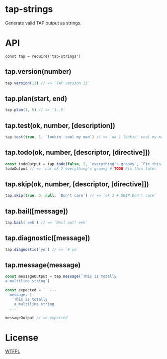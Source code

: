 # tap-strings

Generate valid TAP output as strings.


<!--js
const tap = require('./')
-->

# API

```
const tap = require('tap-strings')
```

## tap.version(number)

```js
tap.version(13) // => `TAP version 13`
```

## tap.plan(start, end)

```js
tap.plan(1, 5) // => `1..5`
```

## tap.test(ok, number, [description])

```js
tap.test(true, 1, `lookin' cool my man`) // => `ok 1 lookin' cool my man`
```

## tap.todo(ok, number, [descriptor, [directive]])

```js
const todoOutput = tap.todo(false, 2, `everything's groovy`, `Fix this later`)
todoOutput // => `not ok 2 everything's groovy # TODO Fix this later`
```

## tap.skip(ok, number, [descriptor, [directive]])

```js
tap.skip(true, 3, null, `Don't care`) // => `ok 3 # SKIP Don't care`
```

## tap.bail([message])

```js
tap.bail(`eek`) // => `Bail out! eek`
```

## tap.diagnostic([message])

```js
tap.diagnostic(`yo`) // => `# yo`
```

## tap.message(message)

```js
const messageOutput = tap.message(`This is totally
a multiline string`)

const expected = `  ---
  message: |-
    This is totally
    a multiline string
  ...`

messageOutput // => expected

```

# License

[WTFPL](http://wtfpl2.com)
